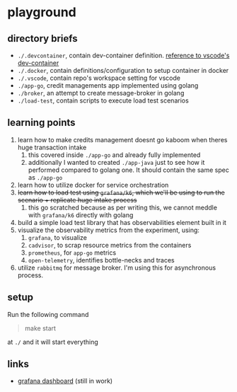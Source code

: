 # playground

## directory briefs

- `./.devcontainer`, contain dev-container definition. [reference to vscode's dev-container](https://code.visualstudio.com/docs/devcontainers/containers)
- `./.docker`, contain definitions/configuration to setup container in docker 
- `./.vscode`, contain repo's workspace setting for vscode
- `./app-go`, credit managements app implemented using golang
- `./broker`, an attempt to create message-broker in golang
- `./load-test`, contain scripts to execute load test scenarios


## learning points
1. learn how to make credits management doesnt go kaboom when theres huge transaction intake
   1. this covered inside `./app-go` and already fully implemented
   2. additionally I wanted to created `./app-java` just to see how it performed compared to golang one. It should contain the same spec as `./app-go`
2. learn how to utilize docker for service orchestration
3. ~~learn how to load test using `grafana/k6`, which we'll be using to run the scenario + replicate huge intake process~~
   1. this go scratched because as per writing this, we cannot meddle with `grafana/k6` directly with golang
4. build a simple load test library that has observabilities element built in it
5. visualize the observability metrics from the experiment, using:
   1. `grafana`, to visualize
   2. `cadvisor`, to scrap resource metrics from the containers
   3. `prometheus`, for `app-go` metrics
   4. `open-telemetry`, identifies bottle-necks and traces
6. utilize `rabbitmq` for message broker. I'm using this for asynchronous process.

## setup
Run the following command 
> make start

at `./` and it will start everything

## links
- [grafana dashboard](http://localhost:10000/d/f744f256-9d10-4e29-9dd0-c4ea6f8d7dd2/dashboard?orgId=1&var-container_name=app-go-worker&var-container_name=app-go&from=now-5m&to=now&refresh=5s) (still in work)